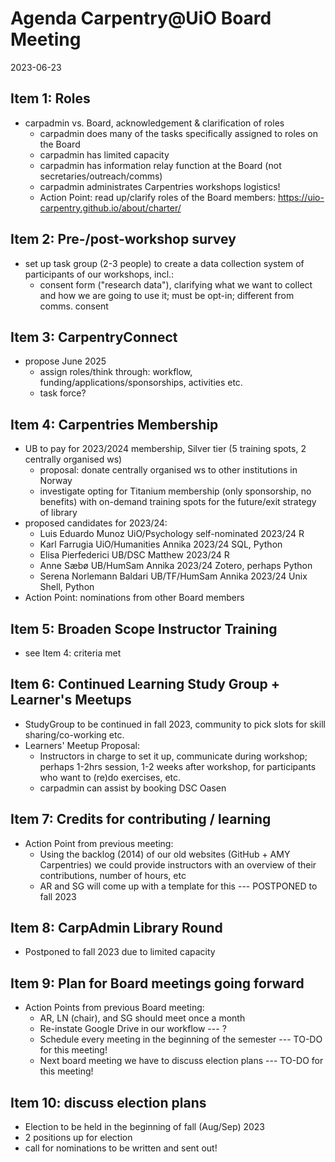 # Agenda Carpentry@UiO Board Meeting

2023-06-23

## Item 1: Roles

- carpadmin vs. Board, acknowledgement & clarification of roles
  - carpadmin does many of the tasks specifically assigned to roles on the Board
  - carpadmin has limited capacity
  - carpadmin has information relay function at the Board (not secretaries/outreach/comms)
  - carpadmin administrates Carpentries workshops logistics!
  - Action Point: read up/clarify roles of the Board members: https://uio-carpentry.github.io/about/charter/

## Item 2: Pre-/post-workshop survey

- set up task group (2-3 people) to create a data collection system of participants of our workshops, incl.:
  - consent form ("research data"), clarifying what we want to collect and how we are going to use it; must be opt-in; different from comms. consent

## Item 3: CarpentryConnect
- propose June 2025
  - assign roles/think through: workflow, funding/applications/sponsorships, activities etc.
  - task force?

## Item 4: Carpentries Membership
- UB to pay for 2023/2024 membership, Silver tier (5 training spots, 2 centrally organised ws)
  - proposal: donate centrally organised ws to other institutions in Norway
  - investigate opting for Titanium membership (only sponsorship, no benefits) with on-demand training spots for the future/exit strategy of library
- proposed candidates for 2023/24:
  - Luis Eduardo Munoz UiO/Psychology	self-nominated	2023/24	R
  - Karl Farrugia	UiO/Humanities	Annika	2023/24	SQL, Python
  - Elisa Pierfederici	UB/DSC	Matthew	2023/24	R
  - Anne Sæbø	UB/HumSam	Annika	2023/24	Zotero, perhaps Python
  - Serena Norlemann Baldari UB/TF/HumSam Annika 2023/24 Unix Shell, Python
- Action Point: nominations from other Board members

## Item 5: Broaden Scope Instructor Training
- see Item 4: criteria met

## Item 6: Continued Learning Study Group + Learner's Meetups
- StudyGroup to be continued in fall 2023, community to pick slots for skill sharing/co-working etc.
- Learners' Meetup Proposal:
  - Instructors in charge to set it up, communicate during workshop; perhaps 1-2hrs session, 1-2 weeks after workshop, for participants who want to (re)do exercises, etc.
  - carpadmin can assist by booking DSC Oasen

## Item 7: Credits for contributing / learning

- Action Point from previous meeting: 
  - Using the backlog (2014) of our old websites (GitHub + AMY Carpentries) we could provide instructors with an overview of their contributions, number of hours, etc
  - AR and SG will come up with a template for this --- POSTPONED to fall 2023

## Item 8: CarpAdmin Library Round

- Postponed to fall 2023 due to limited capacity

## Item 9: Plan for Board meetings going forward

- Action Points from previous Board meeting:
  - AR, LN (chair), and SG should meet once a month
  - Re-instate Google Drive in our workflow --- ?
  - Schedule every meeting in the beginning of the semester --- TO-DO for this meeting!
  - Next board meeting we have to discuss election plans --- TO-DO for this meeting!

## Item 10: discuss election plans

- Election to be held in the beginning of fall (Aug/Sep) 2023
- 2 positions up for election
- call for nominations to be written and sent out!
